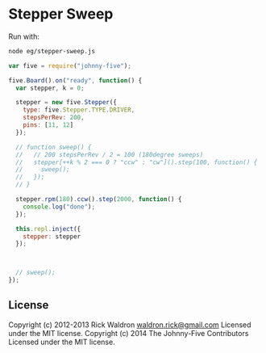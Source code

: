 # Stepper Sweep

Run with:
```bash
node eg/stepper-sweep.js
```


```javascript
var five = require("johnny-five");

five.Board().on("ready", function() {
  var stepper, k = 0;

  stepper = new five.Stepper({
    type: five.Stepper.TYPE.DRIVER,
    stepsPerRev: 200,
    pins: [11, 12]
  });

  // function sweep() {
  //   // 200 stepsPerRev / 2 = 100 (180degree sweeps)
  //   stepper[++k % 2 === 0 ? "ccw" : "cw"]().step(100, function() {
  //     sweep();
  //   });
  // }

  stepper.rpm(180).ccw().step(2000, function() {
    console.log("done");
  });

  this.repl.inject({
    stepper: stepper
  });



  // sweep();
});

```









## License
Copyright (c) 2012-2013 Rick Waldron <waldron.rick@gmail.com>
Licensed under the MIT license.
Copyright (c) 2014 The Johnny-Five Contributors
Licensed under the MIT license.
